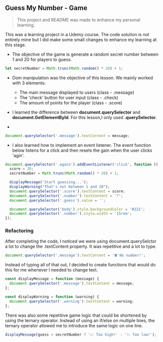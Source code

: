 ## Guess My Number - Game

> This project and README was made to enhance my personal learning.

This was a learning project in a Udemy course. The code solution is not entirely mine but I did make some small changes to enhance my learning at this stage.

- The objective of the game is generate a random secret number between 1 and 20 for players to guess.

```javascript
let secretNumber = Math.trunc(Math.random() * 20) + 1;
```

- Dom manipulation was the objective of this lesson. We mainly worked with 3 elements:

  - The main message displayed to users (class - .message)
  - The 'check' button for user input (class - .check)
  - The amount of points for the player (class - .score)

- I learned the difference between **document.querySelector** and **document.GetElementById**. For this lesson,I only used **.querySelector**.
-

```javascript
document.querySelector('.message').textContent = message;
```

- I also learned how to implement an event listener. The event function below listens for a click and then resets the gain when the user clicks 'agin'.

```javascript
document.querySelector('.again').addEventListener('click', function () {
  score = 20;
  secretNumber = Math.trunc(Math.random() * 20) + 1;

  displayMessage('Start guessing...');
  displayWarning("That's not between 1 and 20");
  document.querySelector('.score').textContent = score;
  document.querySelector('.number').textContent = '?';
  document.querySelector('.guess').value = '';

  document.querySelector('body').style.backgroundColor = '#222';
  document.querySelector('.number').style.width = '15rem';
});
```

### Refactoring

After completing the code, I noticed we were using document.querySelctor a lot to change the .textContent property. It was repetitive and a lot to type.

```javascript
document.querySelector('.message').textContent = '⛔️ No number!';
```

Instead of typing all of that out, I decided to create functions that would do this for me whenever I needed to change text.

```javascript
const displayMessage = function (message) {
  document.querySelector('.message').textContent = message;
};

const displayWarning = function (warning) {
  document.querySelector('.warning').textContent = warning;
};
```

There was also some repetitive game logic that could be shortened by using the ternary operator. Instead of using an if/else on multiple lines, the ternary operator allowed me to introduce the same logic on one line.

```javascript
displayMessage(guess > secretNumber ? '📈 Too high!' : '📉 Too low!');
```

